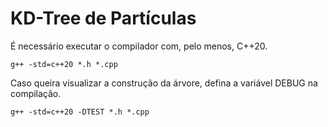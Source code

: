 # KD-Tree de Partículas
É necessário executar o compilador com, pelo menos, C++20.
```
g++ -std=c++20 *.h *.cpp
```
Caso queira visualizar a construção da árvore, defina a variável DEBUG na compilação.
```
g++ -std=c++20 -DTEST *.h *.cpp
```